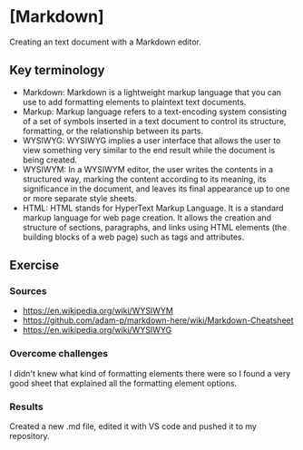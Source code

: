 # [Markdown]
Creating an text document with a Markdown editor.

## Key terminology
- Markdown: Markdown is a lightweight markup language that you can use to add formatting elements to plaintext text documents.
- Markup: Markup language refers to a text-encoding system consisting of a set of symbols inserted in a text document to control its structure, formatting, or the relationship between its parts.
- WYSIWYG: WYSIWYG implies a user interface that allows the user to view something very similar to the end result while the document is being created.
- WYSIWYM: In a WYSIWYM editor, the user writes the contents in a structured way, marking the content according to its meaning, its significance in the document, and leaves its final appearance up to one or more separate style sheets.
- HTML: HTML stands for HyperText Markup Language. It is a standard markup language for web page creation. It allows the creation and structure of sections, paragraphs, and links using HTML elements (the building blocks of a web page) such as tags and attributes. 

## Exercise
### Sources
- https://en.wikipedia.org/wiki/WYSIWYM
- https://github.com/adam-p/markdown-here/wiki/Markdown-Cheatsheet
- https://en.wikipedia.org/wiki/WYSIWYG

### Overcome challenges
I didn't knew what kind of formatting elements there were so I found a very good sheet that explained all the formatting element options.

### Results
Created a new .md file, edited it with VS code and pushed it to my repository.
